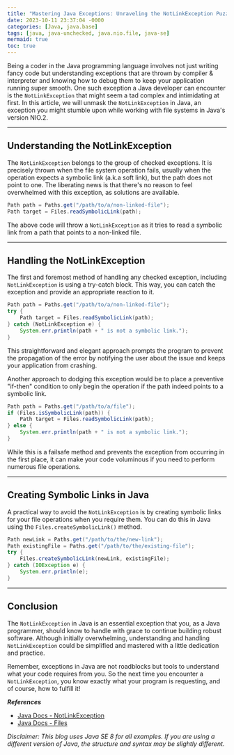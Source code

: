```yaml
---
title: "Mastering Java Exceptions: Unraveling the NotLinkException Puzzle"
date: 2023-10-11 23:37:04 -0000
categories: [Java, java.base]
tags: [java, java-unchecked, java.nio.file, java-se]
mermaid: true
toc: true
---
```



Being a coder in the Java programming language involves not just writing fancy code but understanding exceptions that are thrown by compiler & interpreter and knowing how to debug them to keep your application running super smooth. One such exception a Java developer can encounter is the `NotLinkException` that might seem a tad complex and intimidating at first. In this article, we will unmask the `NotLinkException` in Java, an exception you might stumble upon while working with file systems in Java's version NIO.2.

---
## Understanding the NotLinkException

The `NotLinkException` belongs to the group of checked exceptions. It is precisely thrown when the file system operation fails, usually when the operation expects a symbolic link (a.k.a soft link), but the path does not point to one. The liberating news is that there's no reason to feel overwhelmed with this exception, as solutions are available.

```java
Path path = Paths.get("/path/to/a/non-linked-file");
Path target = Files.readSymbolicLink(path);
```

The above code will throw a `NotLinkException` as it tries to read a symbolic link from a path that points to a non-linked file.

---
## Handling the NotLinkException

The first and foremost method of handling any checked exception, including `NotLinkException` is using a try-catch block. This way, you can catch the exception and provide an appropriate reaction to it.

```java
Path path = Paths.get("/path/to/a/non-linked-file");
try {
    Path target = Files.readSymbolicLink(path);
} catch (NotLinkException e) {
    System.err.println(path + " is not a symbolic link.");
}
```

This straightforward and elegant approach prompts the program to prevent the propagation of the error by notifying the user about the issue and keeps your application from crashing.

Another approach to dodging this exception would be to place a preventive "if-then" condition to only begin the operation if the path indeed points to a symbolic link.

```java
Path path = Paths.get("/path/to/a/file");
if (Files.isSymbolicLink(path)) {
    Path target = Files.readSymbolicLink(path);
} else {
    System.err.println(path + " is not a symbolic link.");
}
```

While this is a failsafe method and prevents the exception from occurring in the first place, it can make your code voluminous if you need to perform numerous file operations.

---
## Creating Symbolic Links in Java

A practical way to avoid the `NotLinkException` is by creating symbolic links for your file operations when you require them. You can do this in Java using the `Files.createSymbolicLink()` method.

```java
Path newLink = Paths.get("/path/to/the/new-link");
Path existingFile = Paths.get("/path/to/the/existing-file");
try {
    Files.createSymbolicLink(newLink, existingFile);
} catch (IOException e) {
    System.err.println(e);
}
```

---
## Conclusion

The `NotLinkException` in Java is an essential exception that you, as a Java programmer, should know to handle with grace to continue building robust software. Although initially overwhelming, understanding and handling `NotLinkException` could be simplified and mastered with a little dedication and practice.

Remember, exceptions in Java are not roadblocks but tools to understand what your code requires from you. So the next time you encounter a `NotLinkException`, you know exactly what your program is requesting, and of course, how to fulfill it!


***References*** 

* [Java Docs - NotLinkException](https://docs.oracle.com/javase/8/docs/api/java/nio/file/NotLinkException.html)
* [Java Docs - Files](https://docs.oracle.com/javase/8/docs/api/java/nio/file/Files.html)

*Disclaimer: This blog uses Java SE 8 for all examples. If you are using a different version of Java, the structure and syntax may be slightly different.*